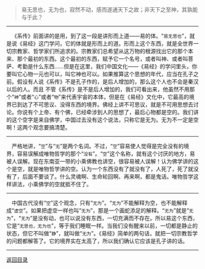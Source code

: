 > 易无思也，无为也，寂然不动，感而遂通天下之故；非天下之至神，其孰能与于此？
___
&emsp;《系传》前面讲的是用，到了这一段是讲形而上道——易的体。“``易无思也``”，就是说《易经》这门学问，它的体就是形而上的道。形而上这个东西，就是全世界一切宗教家、哲学家们所追求的。宗教家们总希望从这万物的根源找出它的那个本来、那个最初的东西。这个最初的东西，赋予它一个名号，或者叫神、或者叫菩萨、考勤是什么东西……但是在这里，我们中国文化——《易经》的学问里头，你要叫它心物一元也可以，叫它神也可以。如果推算这个思想的年代，应当在孔子之前。假设有人说《系传》不是孔子作的，是后人增加的，那么这个人也不会是秦汉以后的人。而且 不管《系传》是不是后人增加的，我们可看出来，他虽然不用那个“``神``”或者“``心``”或者“``物``”来代表宇宙的本体，但是在《易经》文化中，它最高的境界已到达了不可思议、没得东西的境界。佛经上讲不可思议，就是不可用思想去讨论。你说有个上帝、有个佛，已经牵涉到人的思想了，最后心物都是空的。我们讲的这个空字是来自佛学，中国过去没有这个说法，只称它是无为。无为不一定是空啊！这两个观念要搞清楚。
___
&emsp;严格地讲，“``空``”与“``无``”是两个名词。不过，“``空``”容易使人觉得是完全没有的境界，容易误解成唯物哲学的那个“``没有``”。“``空``”这个名称，就有这个讨厌的地方，易被人误解。现在东南亚一带的小乘佛教也讲空，很容易被人误解！认为佛学讲的这个是空，就是唯物哲学讲的空。认为一个东西没有了就没有了，人死了，死了就没有了，后面不要谈了。什么灵魂啊、生命轮回啊、再来啊，都是鬼话。唯物哲学这样讲法，小乘佛学的空就抵不住了。
___
&emsp;中国古代没有“``空``”这个观念，只有“``无为``”。“``无为``”不能解释为空，也不能解释成“``虚空``”。如果把虚空一样也叫“``无为``”，那是一个画蛇添足的解释。“``无为``”就是“``无为``”，“``无为``”是没有动，也可以说没有东西，一切充满而不存在。所以易这个东西，它是“``无思也，无为也``”，等于我们睡眠一样。当我们没有醒来以前，一切都是静止的状态，但它不叫做“``静``”，就叫做“``无为``”。《易经》简单的两句话，就把一切宗教哲学的问题都解答了。它的境界实在太高了，所以我们确认它应该是孔子讲的话。
___
[返回目录](../../master/README.md#目录)